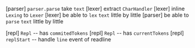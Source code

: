 [parser] `parser.parse` take `text`
[lexer] extract `CharHandler`
[lexer] inline `Lexing` to `Lexer`
[lexer] be able to `lex` `text` little by little
[parser] be able to `parse` `text` little by little

[repl] `Repl` -- has `commitedTokens`
[repl] `Repl` -- has `currentTokens`
[repl] `replStart` -- handle `line` event of readline
